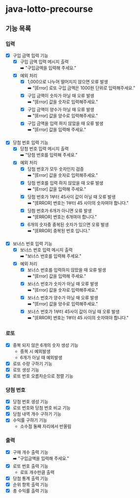# java-lotto-precourse

## 기능 목록
### 입력
- [x] 구입 금액 입력 기능
  - [x] 구입 금액 입력 메시지 출력 <br>
    ➡️ "구입금액을 입력해 주세요."
  - [x] 예외 처리
    - [x] 1,000으로 나누어 떨어지지 않으면 오류 발생 <br>
      ➡️ "[Error] 로또 구입 금액은 1000원 단위로 입력해주세요."
    - [x] 구입 금액이 숫자가 아닐 때 오류 발생 <br>
      ➡️ "[Error] 값을 숫자로 입력해주세요."
    - [x] 구입 금액이 양수가 아닐 때 오류 발생 <br>
      ➡️ "[Error] 값을 양수로 입력해주세요."
    - [x] 구입 금액을 입력 하지 않았을 때 오류 발생 <br>
      ➡️ "[Error] 값을 입력해 주세요."
      <br><br>
- [x] 당첨 번호 입력 기능
    - [x] 당첨 번호 입력 메시지 출력 <br>
    ➡️ "당첨 번호를 입력해 주세요."
    - [x] 예외 처리
      - [x] 당첨 번호가 모두 숫자인지 검증 <br>
      ➡️ "[Error] 값을 숫자로 입력해주세요."
      - [x] 당첨 번호를 입력 하지 않았을 때 오류 발생 <br>
      ➡️ "[Error] 값을 입력해 주세요."
      - [x] 당첨 번호가 1부터 45사이 값이 아닐 때 오류 발생 <br>
      ➡️ "[ERROR] 번호는 1부터 45 사이의 숫자여야 합니다."
      - [x] 당첨 번호가 6개가 아니면 오류 발생<br>
      ➡️ "[ERROR] 번호는 6개여야 합니다."
      - [x] 6개의 숫자중 중복된 숫자가 있으면 오류 발생 <br>
      ➡️ "[ERROR] 중복된 번호 입니다."
      <br><br>
- [x] 보너스 번호 입력 기능
  - [x] 보너스 번호 입력 메시지 출력 <br>
    ➡️ "보너스 번호를 입력해 주세요."
  - [x] 예외 처리
    - [x] 보너스 번호를 입력하지 않았을 때 오류 발생 <br>
    ➡️ "[Error] 값을 입력해 주세요."
    - [x] 보너스 번호가 숫자가 아닐 때 오류 발생 <br>
    ➡️ "[Error] 값을 숫자로 입력해주세요."
    - [x] 보너스 번호가 양수가 아닐 때 오류 발생 <br>
    ➡️ "[Error] 값을 양수로 입력해주세요."
    - [x] 보너스 번호가 1부터 45사이 값이 아닐 때 오류 발생 <br>
      ➡️ "[ERROR] 번호는 1부터 45 사이의 숫자여야 합니다."
### 로또
- [x] 중복 되지 않은 6개의 숫자 생성 기능
  - 중복 시 예외발생
  - 6개가 아닐 때 예외발생
- [x] 로또 수량 구하기 기능
- [x] 로또 생성 기능
- [x] 로또 번호 오름차순으로 정렬 기능
### 당첨 번호
- [x] 당첨 번호 생성 기능
- [x] 로또 번호와 당첨 번호 비교 기능
- [x] 당첨 내역 개수 구하기 기능
- [x] 수익률 구하기 기능
  - 소수점 둘째 자리에서 반올림
### 출력
- [x] 구매 개수 출력 기능 <br>
  ➡️ "구입금액을 입력해 주세요." 
- [x] 로또 번호 출력 기능
  - 로또 개수만큼 출력
- [x] 당첨 통계 출력 기능
- [x] 순위 항목 출력 기능
- [x] 총 수익률 출력 기능
